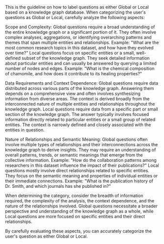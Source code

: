 This is the guideline on how to label questions as either Global or Local based on a knowledge graph database. When categorizing the user's questions as Global or Local, carefully analyze the following aspects:

Scope and Complexity:
Global questions require a broad understanding of the entire knowledge graph or a significant portion of it. They often involve complex analyses, aggregations, or identifying overarching patterns and themes that span multiple entities and relationships. Example: "What are the most common research topics in this dataset, and how have they evolved over time?"
Local questions focus on specific entities or a small, well-defined subset of the knowledge graph. They seek detailed information about particular entities and can usually be answered by querying a limited number of nodes and edges. Example: "What is the chemical composition of chamomile, and how does it contribute to its healing properties?"

Data Requirements and Context Dependence:
Global questions require data distributed across various parts of the knowledge graph. Answering them depends on a comprehensive view and often involves synthesizing information from diverse areas. The context is derived broadly from the interconnected nature of multiple entities and relationships throughout the knowledge graph.
Local questions require data from a specific part or small section of the knowledge graph. The answer typically involves focused information directly related to particular entities or a small group of related entities. The context is narrowly defined and closely associated with the entities in question.

Nature of Relationships and Semantic Meaning:
Global questions often involve multiple types of relationships and their interconnections across the knowledge graph to derive insights. They may require an understanding of overall patterns, trends, or semantic meanings that emerge from the collective information. Example: "How do the collaboration patterns among researchers in this dataset influence the impact of their publications?"
Local questions mostly involve direct relationships related to specific entities. They focus on the semantic meaning and properties of individual entities or their immediate connections. Example: "What is the publication history of Dr. Smith, and which journals has she published in?"

When determining the category, consider the breadth of information required, the complexity of the analysis, the context dependence, and the nature of the relationships involved. Global questions necessitate a broader perspective and understanding of the knowledge graph as a whole, while Local questions are more focused on specific entities and their direct relationships.

By carefully evaluating these aspects, you can accurately categorize the user's question as either Global or Local.
